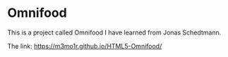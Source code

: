 # Omnifood
This is a project called Omnifood I have learned from Jonas Schedtmann.

The link: https://m3mo1r.github.io/HTML5-Omnifood/
